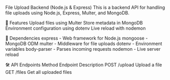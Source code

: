 File Upload Backend (Node.js & Express)
This is a backend API for handling file uploads using Node.js, Express, Multer, and MongoDB.

🚀 Features
Upload files using Multer
Store metadata in MongoDB
Environment configuration using dotenv
Live reload with nodemon

📌 Dependencies
express - Web framework for Node.js
mongoose - MongoDB ODM
multer - Middleware for file uploads
dotenv - Environment variables
body-parser - Parses incoming requests
nodemon - Live server reload

🛠️ API Endpoints
Method	Endpoint	Description
POST	/upload	Upload a file
GET	/files	Get all uploaded files
